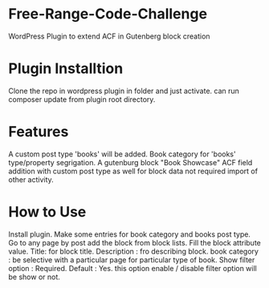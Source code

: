 # Free-Range-Code-Challenge
WordPress Plugin to extend ACF in Gutenberg block creation

# Plugin Installtion 
Clone the repo in wordpress plugin in folder and just activate.
can run composer update from plugin root directory.

# Features
A custom post type 'books' will be added.
Book category for 'books' type/property segrigation.
A gutenburg block "Book Showcase"
ACF field addition with custom post type as well for block data not required import of other activity.

# How to Use
Install plugin.
Make some entries for book category and books post type.
Go to any page by post add the block from block lists.
Fill the block attribute value.
Title: for block title.
Description : fro describing block.
book category : be selective with a particular page for particular type of book.
Show filter option :  Required. Default : Yes. this option enable / disable filter option will be show or not.
 

